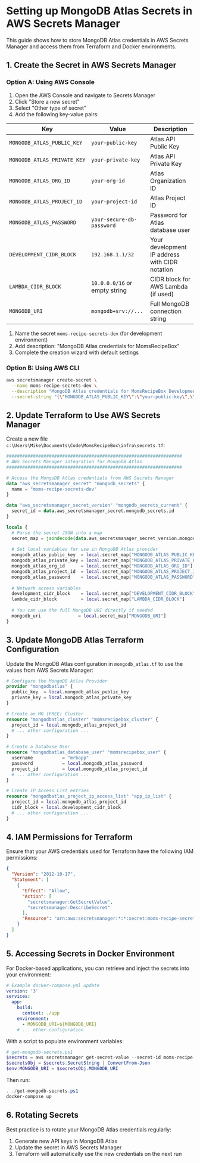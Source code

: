 # Setting up MongoDB Atlas Secrets in AWS Secrets Manager

This guide shows how to store MongoDB Atlas credentials in AWS Secrets Manager and access them from Terraform and Docker environments.

## 1. Create the Secret in AWS Secrets Manager

### Option A: Using AWS Console

1. Open the AWS Console and navigate to Secrets Manager
2. Click "Store a new secret"
3. Select "Other type of secret"
4. Add the following key-value pairs:

| Key                        | Value                        | Description                                   |
|----------------------------|------------------------------|-----------------------------------------------|
| `MONGODB_ATLAS_PUBLIC_KEY` | `your-public-key`            | Atlas API Public Key                          |
| `MONGODB_ATLAS_PRIVATE_KEY`| `your-private-key`           | Atlas API Private Key                         |
| `MONGODB_ATLAS_ORG_ID`     | `your-org-id`                | Atlas Organization ID                         |
| `MONGODB_ATLAS_PROJECT_ID` | `your-project-id`            | Atlas Project ID                              |
| `MONGODB_ATLAS_PASSWORD`   | `your-secure-db-password`    | Password for Atlas database user              |
| `DEVELOPMENT_CIDR_BLOCK`   | `192.168.1.1/32`             | Your development IP address with CIDR notation|
| `LAMBDA_CIDR_BLOCK`        | `10.0.0.0/16` or empty string| CIDR block for AWS Lambda (if used)           |
| `MONGODB_URI`              | `mongodb+srv://...`          | Full MongoDB connection string                |

1. Name the secret `moms-recipe-secrets-dev` (for development environment)
2. Add description: "MongoDB Atlas credentials for MomsRecipeBox"
3. Complete the creation wizard with default settings

### Option B: Using AWS CLI

```bash
aws secretsmanager create-secret \
  --name moms-recipe-secrets-dev \
  --description "MongoDB Atlas credentials for MomsRecipeBox Development" \
  --secret-string "{\"MONGODB_ATLAS_PUBLIC_KEY\":\"your-public-key\",\"MONGODB_ATLAS_PRIVATE_KEY\":\"your-private-key\",\"MONGODB_ATLAS_ORG_ID\":\"your-org-id\",\"MONGODB_ATLAS_PROJECT_ID\":\"your-project-id\",\"MONGODB_ATLAS_PASSWORD\":\"your-secure-db-password\",\"DEVELOPMENT_CIDR_BLOCK\":\"192.168.1.1/32\",\"LAMBDA_CIDR_BLOCK\":\"10.0.0.0/16\",\"MONGODB_URI\":\"
```

## 2. Update Terraform to Use AWS Secrets Manager

Create a new file `c:\Users\Mike\Documents\Code\MomsRecipeBox\infra\secrets.tf`:

```terraform
##################################################################
# AWS Secrets Manager integration for MongoDB Atlas
##################################################################

# Access the MongoDB Atlas credentials from AWS Secrets Manager
data "aws_secretsmanager_secret" "mongodb_secrets" {
  name = "moms-recipe-secrets-dev"
}

data "aws_secretsmanager_secret_version" "mongodb_secrets_current" {
  secret_id = data.aws_secretsmanager_secret.mongodb_secrets.id
}

locals {
  # Parse the secret JSON into a map
  secret_map = jsondecode(data.aws_secretsmanager_secret_version.mongodb_secrets_current.secret_string)
  
  # Set local variables for use in MongoDB Atlas provider
  mongodb_atlas_public_key  = local.secret_map["MONGODB_ATLAS_PUBLIC_KEY"]
  mongodb_atlas_private_key = local.secret_map["MONGODB_ATLAS_PRIVATE_KEY"]
  mongodb_atlas_org_id      = local.secret_map["MONGODB_ATLAS_ORG_ID"]
  mongodb_atlas_project_id  = local.secret_map["MONGODB_ATLAS_PROJECT_ID"]
  mongodb_atlas_password    = local.secret_map["MONGODB_ATLAS_PASSWORD"]
  
  # Network access variables
  development_cidr_block    = local.secret_map["DEVELOPMENT_CIDR_BLOCK"]
  lambda_cidr_block         = local.secret_map["LAMBDA_CIDR_BLOCK"]
  
  # You can use the full MongoDB URI directly if needed
  mongodb_uri              = local.secret_map["MONGODB_URI"]
}
```

## 3. Update MongoDB Atlas Terraform Configuration

Update the MongoDB Atlas configuration in `mongodb_atlas.tf` to use the values from AWS Secrets Manager:

```terraform
# Configure the MongoDB Atlas Provider
provider "mongodbatlas" {
  public_key  = local.mongodb_atlas_public_key
  private_key = local.mongodb_atlas_private_key
}

# Create an M0 (FREE) Cluster
resource "mongodbatlas_cluster" "momsrecipebox_cluster" {
  project_id = local.mongodb_atlas_project_id
  # ... other configuration ...
}

# Create a Database User
resource "mongodbatlas_database_user" "momsrecipebox_user" {
  username           = "mrbapp"
  password           = local.mongodb_atlas_password
  project_id         = local.mongodb_atlas_project_id
  # ... other configuration ...
}

# Create IP Access List entries
resource "mongodbatlas_project_ip_access_list" "app_ip_list" {
  project_id = local.mongodb_atlas_project_id
  cidr_block = local.development_cidr_block
  # ... other configuration ...
}
```

## 4. IAM Permissions for Terraform

Ensure that your AWS credentials used for Terraform have the following IAM permissions:

```json
{
  "Version": "2012-10-17",
  "Statement": [
    {
      "Effect": "Allow",
      "Action": [
        "secretsmanager:GetSecretValue",
        "secretsmanager:DescribeSecret"
      ],
      "Resource": "arn:aws:secretsmanager:*:*:secret:moms-recipe-secrets-*"
    }
  ]
}
```

## 5. Accessing Secrets in Docker Environment

For Docker-based applications, you can retrieve and inject the secrets into your environment:

```yaml
# Example docker-compose.yml update
version: '3'
services:
  app:
    build:
      context: ./app
    environment:
      - MONGODB_URI=${MONGODB_URI}
    # ... other configuration
```

With a script to populate environment variables:

```powershell
# get-mongodb-secrets.ps1
$secrets = aws secretsmanager get-secret-value --secret-id moms-recipe-secrets-dev | ConvertFrom-Json
$secretsObj = $secrets.SecretString | ConvertFrom-Json
$env:MONGODB_URI = $secretsObj.MONGODB_URI
```

Then run:

```powershell
. ./get-mongodb-secrets.ps1
docker-compose up
```

## 6. Rotating Secrets

Best practice is to rotate your MongoDB Atlas credentials regularly:

1. Generate new API keys in MongoDB Atlas
2. Update the secret in AWS Secrets Manager
3. Terraform will automatically use the new credentials on the next run
